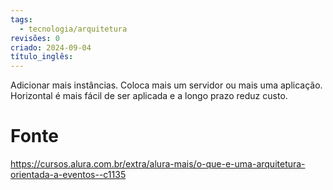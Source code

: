 ```yaml
---
tags:
  - tecnologia/arquitetura
revisões: 0
criado: 2024-09-04
título_inglês:
---
```

Adicionar mais instâncias. Coloca mais um servidor ou mais uma aplicação. Horizontal é mais fácil de ser aplicada e a longo prazo reduz custo.
# Fonte
https://cursos.alura.com.br/extra/alura-mais/o-que-e-uma-arquitetura-orientada-a-eventos--c1135